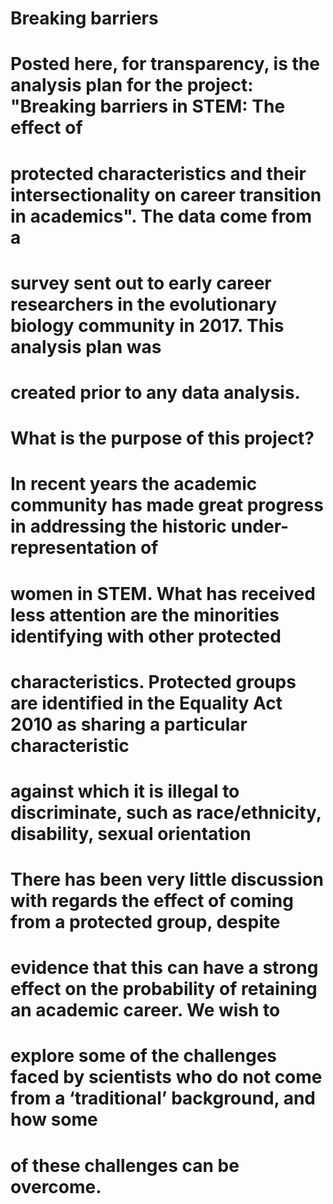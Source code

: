 # Breaking barriers

# Posted here, for transparency, is the analysis plan for the project: "Breaking barriers in STEM: The effect of 
# protected characteristics and their intersectionality on career transition in academics". The data come from a 
# survey sent out to early career researchers in the evolutionary biology community in 2017. This analysis plan was 
# created prior to any data analysis. 

# What is the purpose of this project?
# In recent years the academic community has made great progress in addressing the historic under-representation of 
# women in STEM. What has received less attention are the minorities identifying with other protected
# characteristics. Protected groups are identified in the Equality Act 2010 as sharing a particular characteristic 
# against which it is illegal to discriminate, such as race/ethnicity, disability, sexual orientation
# There has been very little discussion with regards the effect of coming from a protected group, despite 
# evidence that this can have a strong effect on the probability of retaining an academic career. We wish to 
# explore some of the challenges faced by scientists who do not come from a ‘traditional’ background, and how some 
# of these challenges can be overcome.



